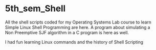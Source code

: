 # 5th_sem_Shell
All the shell scripts coded for my Operating Systems Lab course to learn Simple Linux Shell Programming are here.
A program about simulating a Non Preemptive SJF algorithm in a C program is here as well.

I had fun learning Linux commands and the history of Shell Scripting
